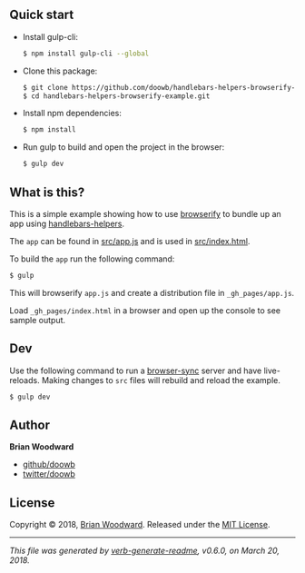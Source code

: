 ## Quick start

* Install gulp-cli:
  ```bash
  $ npm install gulp-cli --global
  ```
* Clone this package:
  ```bash
  $ git clone https://github.com/doowb/handlebars-helpers-browserify-example.git
  $ cd handlebars-helpers-browserify-example.git
  ```
* Install npm dependencies:
  ```bash
  $ npm install
  ```
* Run gulp to build and open the project in the browser:
  ```bash
  $ gulp dev
  ```

## What is this?

This is a simple example showing how to use [browserify](https://github.com/browserify/browserify) to bundle up an app using [handlebars-helpers](https://github.com/helpers/handlebars-helpers).

The `app` can be found in [src/app.js](./src/app.js) and is used in [src/index.html](./src/index.html).

To build the `app` run the following command:

```sh
$ gulp
```

This will browserify `app.js` and create a distribution file in `_gh_pages/app.js`.

Load `_gh_pages/index.html` in a browser and open up the console to see sample output.

## Dev

Use the following command to run a [browser-sync](https://browsersync.io/) server and have live-reloads. Making changes to `src` files will rebuild and reload the example.

```sh
$ gulp dev
```

## Author

**Brian Woodward**

* [github/doowb](https://github.com/doowb)
* [twitter/doowb](https://twitter.com/doowb)

## License

Copyright © 2018, [Brian Woodward](https://github.com/doowb).
Released under the [MIT License](LICENSE).

***

_This file was generated by [verb-generate-readme](https://github.com/verbose/verb-generate-readme), v0.6.0, on March 20, 2018._